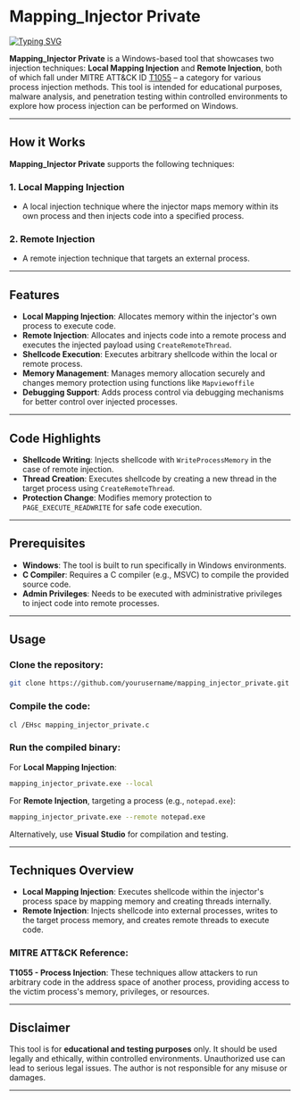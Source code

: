 
# Mapping_Injector Private

<a href="https://git.io/typing-svg"><img src="https://readme-typing-svg.demolab.com?font=Fira+Code&pause=1000&width=435&lines=Mapping_Injector+Private;Windows+Injection+Techniques+v1.0;" alt="Typing SVG" /></a>

**Mapping_Injector Private** is a Windows-based tool that showcases two injection techniques: **Local Mapping Injection** and **Remote Injection**, both of which fall under MITRE ATT&CK ID [T1055](https://attack.mitre.org/techniques/T1055/) – a category for various process injection methods. This tool is intended for educational purposes, malware analysis, and penetration testing within controlled environments to explore how process injection can be performed on Windows.

---

## How it Works

**Mapping_Injector Private** supports the following techniques:

### 1. **Local Mapping Injection**
   - A local injection technique where the injector maps memory within its own process and then injects code into a specified process.
  
### 2. **Remote Injection**
   - A remote injection technique that targets an external process.
  
---

## Features

- **Local Mapping Injection**: Allocates memory within the injector's own process to execute code.
- **Remote Injection**: Allocates and injects code into a remote process and executes the injected payload using `CreateRemoteThread`.
- **Shellcode Execution**: Executes arbitrary shellcode within the local or remote process.
- **Memory Management**: Manages memory allocation securely and changes memory protection using functions like `Mapviewoffile` 
- **Debugging Support**: Adds process control via debugging mechanisms for better control over injected processes.

---

## Code Highlights
- **Shellcode Writing**: Injects shellcode with `WriteProcessMemory` in the case of remote injection.
- **Thread Creation**: Executes shellcode by creating a new thread in the target process using `CreateRemoteThread`.
- **Protection Change**: Modifies memory protection to `PAGE_EXECUTE_READWRITE` for safe code execution.

---

## Prerequisites

- **Windows**: The tool is built to run specifically in Windows environments.
- **C Compiler**: Requires a C compiler (e.g., MSVC) to compile the provided source code.
- **Admin Privileges**: Needs to be executed with administrative privileges to inject code into remote processes.
  
---

## Usage

### Clone the repository:
```bash
git clone https://github.com/yourusername/mapping_injector_private.git
```

### Compile the code:
```bash
cl /EHsc mapping_injector_private.c
```

### Run the compiled binary:
For **Local Mapping Injection**:
```bash
mapping_injector_private.exe --local
```

For **Remote Injection**, targeting a process (e.g., `notepad.exe`):
```bash
mapping_injector_private.exe --remote notepad.exe
```

Alternatively, use **Visual Studio** for compilation and testing.

---

## Techniques Overview

- **Local Mapping Injection**: Executes shellcode within the injector's process space by mapping memory and creating threads internally.
- **Remote Injection**: Injects shellcode into external processes, writes to the target process memory, and creates remote threads to execute code.

### MITRE ATT&CK Reference:
**T1055 - Process Injection**: These techniques allow attackers to run arbitrary code in the address space of another process, providing access to the victim process's memory, privileges, or resources.

---

## Disclaimer

This tool is for **educational and testing purposes** only. It should be used legally and ethically, within controlled environments. Unauthorized use can lead to serious legal issues. The author is not responsible for any misuse or damages.

---
